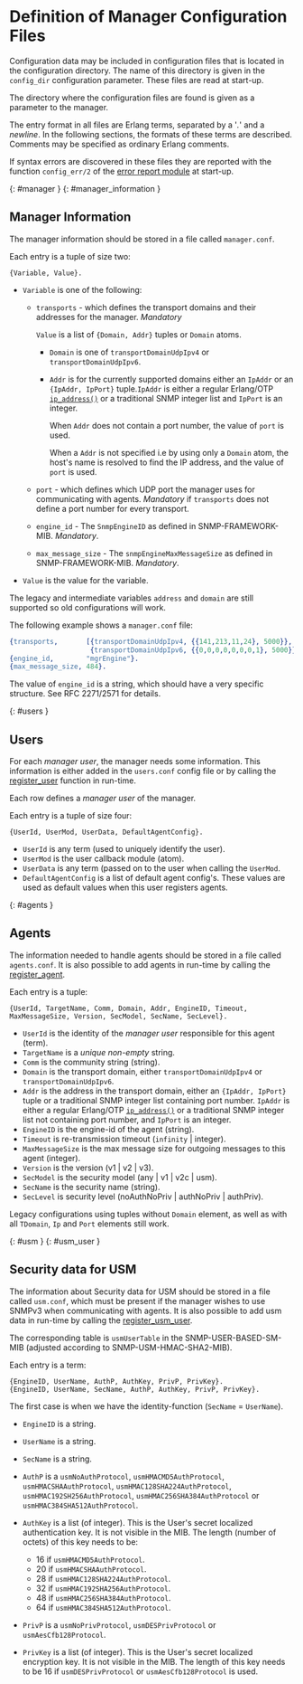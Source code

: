 <!--
%CopyrightBegin%

Copyright Ericsson AB 2023. All Rights Reserved.

Licensed under the Apache License, Version 2.0 (the "License");
you may not use this file except in compliance with the License.
You may obtain a copy of the License at

    http://www.apache.org/licenses/LICENSE-2.0

Unless required by applicable law or agreed to in writing, software
distributed under the License is distributed on an "AS IS" BASIS,
WITHOUT WARRANTIES OR CONDITIONS OF ANY KIND, either express or implied.
See the License for the specific language governing permissions and
limitations under the License.

%CopyrightEnd%
-->
# Definition of Manager Configuration Files

Configuration data may be included in configuration files that is located in the
configuration directory. The name of this directory is given in the `config_dir`
configuration parameter. These files are read at start-up.

The directory where the configuration files are found is given as a parameter to
the manager.

The entry format in all files are Erlang terms, separated by a '_._' and a
_newline_. In the following sections, the formats of these terms are described.
Comments may be specified as ordinary Erlang comments.

If syntax errors are discovered in these files they are reported with the
function `config_err/2` of the [error report module](`m:snmpa_error_report`) at
start-up.

[](){: #manager } [](){: #manager_information }

## Manager Information

The manager information should be stored in a file called `manager.conf`.

Each entry is a tuple of size two:

`{Variable, Value}.`

- `Variable` is one of the following:

  - `transports` \- which defines the transport domains and their addresses for
    the manager. _Mandatory_

    `Value` is a list of `{Domain, Addr}` tuples or `Domain` atoms.

    - `Domain` is one of `transportDomainUdpIpv4` or `transportDomainUdpIpv6`.
    - `Addr` is for the currently supported domains either an `IpAddr` or an
      `{IpAddr, IpPort}` tuple.`IpAddr` is either a regular Erlang/OTP
      [`ip_address()`](`t:inet:ip_address/0`) or a traditional SNMP integer list
      and `IpPort` is an integer.

      When `Addr` does not contain a port number, the value of `port` is used.

      When a `Addr` is not specified i.e by using only a `Domain` atom, the
      host's name is resolved to find the IP address, and the value of `port` is
      used.

  - `port` \- which defines which UDP port the manager uses for communicating
    with agents. _Mandatory_ if `transports` does not define a port number for
    every transport.
  - `engine_id` \- The `SnmpEngineID` as defined in SNMP-FRAMEWORK-MIB.
    _Mandatory_.
  - `max_message_size` \- The `snmpEngineMaxMessageSize` as defined in
    SNMP-FRAMEWORK-MIB. _Mandatory_.

- `Value` is the value for the variable.

The legacy and intermediate variables `address` and `domain` are still supported
so old configurations will work.

The following example shows a `manager.conf` file:

```erlang
{transports,       [{transportDomainUdpIpv4, {{141,213,11,24}, 5000}},
                    {transportDomainUdpIpv6, {{0,0,0,0,0,0,0,1}, 5000}}]}.
{engine_id,        "mgrEngine"}.
{max_message_size, 484}.
```

The value of `engine_id` is a string, which should have a very specific
structure. See RFC 2271/2571 for details.

[](){: #users }

## Users

For each _manager user_, the manager needs some information. This information is
either added in the `users.conf` config file or by calling the
[register_user](`m:snmpm#register_user`) function in run-time.

Each row defines a _manager user_ of the manager.

Each entry is a tuple of size four:

`{UserId, UserMod, UserData, DefaultAgentConfig}.`

- `UserId` is any term (used to uniquely identify the user).
- `UserMod` is the user callback module (atom).
- `UserData` is any term (passed on to the user when calling the `UserMod`.
- `DefaultAgentConfig` is a list of default agent config's. These values are
  used as default values when this user registers agents.

[](){: #agents }

## Agents

The information needed to handle agents should be stored in a file called
`agents.conf`. It is also possible to add agents in run-time by calling the
[register_agent](`m:snmpm#register_agent`).

Each entry is a tuple:

`{UserId, TargetName, Comm, Domain, Addr, EngineID, Timeout, MaxMessageSize, Version, SecModel, SecName, SecLevel}.`

- `UserId` is the identity of the _manager user_ responsible for this agent
  (term).
- `TargetName` is a _unique_ _non-empty_ string.
- `Comm` is the community string (string).
- `Domain` is the transport domain, either `transportDomainUdpIpv4` or
  `transportDomainUdpIpv6`.
- `Addr` is the address in the transport domain, either an `{IpAddr, IpPort}`
  tuple or a traditional SNMP integer list containing port number. `IpAddr` is
  either a regular Erlang/OTP [`ip_address()`](`t:inet:ip_address/0`) or a
  traditional SNMP integer list not containing port number, and `IpPort` is an
  integer.
- `EngineID` is the engine-id of the agent (string).
- `Timeout` is re-transmission timeout (`infinity` | integer).
- `MaxMessageSize` is the max message size for outgoing messages to this agent
  (integer).
- `Version` is the version (v1 | v2 | v3).
- `SecModel` is the security model (any | v1 | v2c | usm).
- `SecName` is the security name (string).
- `SecLevel` is security level (noAuthNoPriv | authNoPriv | authPriv).

Legacy configurations using tuples without `Domain` element, as well as with all
`TDomain`, `Ip` and `Port` elements still work.

[](){: #usm } [](){: #usm_user }

## Security data for USM

The information about Security data for USM should be stored in a file called
`usm.conf`, which must be present if the manager wishes to use SNMPv3 when
communicating with agents. It is also possible to add usm data in run-time by
calling the [register_usm_user](`m:snmpm#register_usm_user`).

The corresponding table is `usmUserTable` in the SNMP-USER-BASED-SM-MIB
(adjusted according to SNMP-USM-HMAC-SHA2-MIB).

Each entry is a term:

`{EngineID, UserName, AuthP, AuthKey, PrivP, PrivKey}.`  
`{EngineID, UserName, SecName, AuthP, AuthKey, PrivP, PrivKey}.`

The first case is when we have the identity-function (`SecName` = `UserName`).

- `EngineID` is a string.
- `UserName` is a string.
- `SecName` is a string.
- `AuthP` is a `usmNoAuthProtocol`, `usmHMACMD5AuthProtocol`,
  `usmHMACSHAAuthProtocol`, `usmHMAC128SHA224AuthProtocol`,
  `usmHMAC192SH256AuthProtocol`, `usmHMAC256SHA384AuthProtocol` or
  `usmHMAC384SHA512AuthProtocol`.
- `AuthKey` is a list (of integer). This is the User's secret localized
  authentication key. It is not visible in the MIB. The length (number of
  octets) of this key needs to be:

  - 16 if `usmHMACMD5AuthProtocol`.
  - 20 if `usmHMACSHAAuthProtocol`.
  - 28 if `usmHMAC128SHA224AuthProtocol`.
  - 32 if `usmHMAC192SHA256AuthProtocol`.
  - 48 if `usmHMAC256SHA384AuthProtocol`.
  - 64 if `usmHMAC384SHA512AuthProtocol`.

- `PrivP` is a `usmNoPrivProtocol`, `usmDESPrivProtocol` or
  `usmAesCfb128Protocol`.
- `PrivKey` is a list (of integer). This is the User's secret localized
  encryption key. It is not visible in the MIB. The length of this key needs to
  be 16 if `usmDESPrivProtocol` or `usmAesCfb128Protocol` is used.
